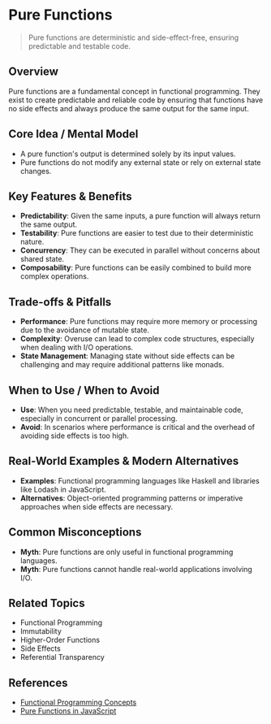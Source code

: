 # Pure Functions

> Pure functions are deterministic and side-effect-free, ensuring predictable and testable code.

## Overview
Pure functions are a fundamental concept in functional programming. They exist to create predictable and reliable code by ensuring that functions have no side effects and always produce the same output for the same input.

## Core Idea / Mental Model
- A pure function's output is determined solely by its input values.
- Pure functions do not modify any external state or rely on external state changes.

## Key Features & Benefits
- **Predictability**: Given the same inputs, a pure function will always return the same output.
- **Testability**: Pure functions are easier to test due to their deterministic nature.
- **Concurrency**: They can be executed in parallel without concerns about shared state.
- **Composability**: Pure functions can be easily combined to build more complex operations.

## Trade-offs & Pitfalls
- **Performance**: Pure functions may require more memory or processing due to the avoidance of mutable state.
- **Complexity**: Overuse can lead to complex code structures, especially when dealing with I/O operations.
- **State Management**: Managing state without side effects can be challenging and may require additional patterns like monads.

## When to Use / When to Avoid
- **Use**: When you need predictable, testable, and maintainable code, especially in concurrent or parallel processing.
- **Avoid**: In scenarios where performance is critical and the overhead of avoiding side effects is too high.

## Real-World Examples & Modern Alternatives
- **Examples**: Functional programming languages like Haskell and libraries like Lodash in JavaScript.
- **Alternatives**: Object-oriented programming patterns or imperative approaches when side effects are necessary.

## Common Misconceptions
- **Myth**: Pure functions are only useful in functional programming languages.
- **Myth**: Pure functions cannot handle real-world applications involving I/O.

## Related Topics
- Functional Programming
- Immutability
- Higher-Order Functions
- Side Effects
- Referential Transparency

## References
- [Functional Programming Concepts](https://www.martinfowler.com/articles/functional-programming.html)  
- [Pure Functions in JavaScript](https://developer.mozilla.org/en-US/docs/Glossary/Pure_function)